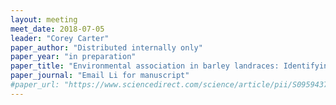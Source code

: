 ```yaml
---
layout: meeting
meet_date: 2018-07-05
leader: "Corey Carter"
paper_author: "Distributed internally only"
paper_year: "in preparation"
paper_title: "Environmental association in barley landraces: Identifying the genetic basis of low temperature and drought tolerance"
paper_journal: "Email Li for manuscript"
#paper_url: "https://www.sciencedirect.com/science/article/pii/S0959437X16301174?via%3Dihub"
---
```

